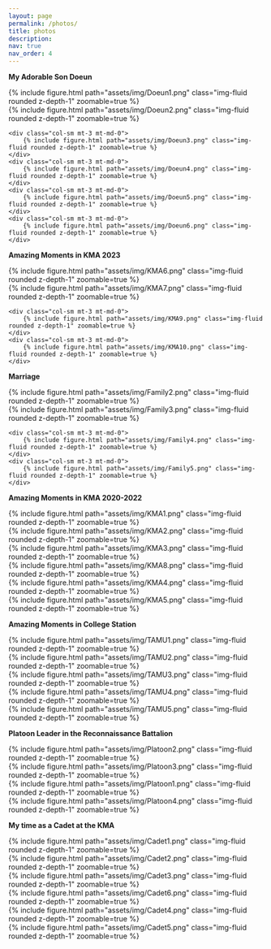 ```yaml
---
layout: page
permalink: /photos/
title: photos
description: 
nav: true
nav_order: 4
---
```


**My Adorable Son Doeun**

<div class="row mt-3">
    <div class="col-sm mt-3 mt-md-0">
        {% include figure.html path="assets/img/Doeun1.png" class="img-fluid rounded z-depth-1" zoomable=true %}
    </div>
    <div class="col-sm mt-3 mt-md-0">
        {% include figure.html path="assets/img/Doeun2.png" class="img-fluid rounded z-depth-1" zoomable=true %}
    </div>

    <div class="col-sm mt-3 mt-md-0">
        {% include figure.html path="assets/img/Doeun3.png" class="img-fluid rounded z-depth-1" zoomable=true %}
    </div>
    <div class="col-sm mt-3 mt-md-0">
        {% include figure.html path="assets/img/Doeun4.png" class="img-fluid rounded z-depth-1" zoomable=true %}
    </div>
    <div class="col-sm mt-3 mt-md-0">
        {% include figure.html path="assets/img/Doeun5.png" class="img-fluid rounded z-depth-1" zoomable=true %}
    </div>
    <div class="col-sm mt-3 mt-md-0">
        {% include figure.html path="assets/img/Doeun6.png" class="img-fluid rounded z-depth-1" zoomable=true %}
    </div>
</div>

**Amazing Moments in KMA 2023**

<div class="row mt-3">
    <div class="col-sm mt-3 mt-md-0">
        {% include figure.html path="assets/img/KMA6.png" class="img-fluid rounded z-depth-1" zoomable=true %}
    </div>
    <div class="col-sm mt-3 mt-md-0">
        {% include figure.html path="assets/img/KMA7.png" class="img-fluid rounded z-depth-1" zoomable=true %}
    </div>

    <div class="col-sm mt-3 mt-md-0">
        {% include figure.html path="assets/img/KMA9.png" class="img-fluid rounded z-depth-1" zoomable=true %}
    </div>
    <div class="col-sm mt-3 mt-md-0">
        {% include figure.html path="assets/img/KMA10.png" class="img-fluid rounded z-depth-1" zoomable=true %}
    </div>
</div>

**Marriage**

<div class="row mt-3">
    <div class="col-sm mt-3 mt-md-0">
        {% include figure.html path="assets/img/Family2.png" class="img-fluid rounded z-depth-1" zoomable=true %}
    </div>
    <div class="col-sm mt-3 mt-md-0">
        {% include figure.html path="assets/img/Family3.png" class="img-fluid rounded z-depth-1" zoomable=true %}
    </div>

    <div class="col-sm mt-3 mt-md-0">
        {% include figure.html path="assets/img/Family4.png" class="img-fluid rounded z-depth-1" zoomable=true %}
    </div>
    <div class="col-sm mt-3 mt-md-0">
        {% include figure.html path="assets/img/Family5.png" class="img-fluid rounded z-depth-1" zoomable=true %}
    </div>
</div>



**Amazing Moments in KMA 2020-2022**

<div class="row mt-3">
    <div class="col-sm mt-3 mt-md-0">
        {% include figure.html path="assets/img/KMA1.png" class="img-fluid rounded z-depth-1" zoomable=true %}
    </div>
    <div class="col-sm mt-3 mt-md-0">
        {% include figure.html path="assets/img/KMA2.png" class="img-fluid rounded z-depth-1" zoomable=true %}
    </div>
    <div class="col-sm mt-3 mt-md-0">
        {% include figure.html path="assets/img/KMA3.png" class="img-fluid rounded z-depth-1" zoomable=true %}
    </div>
    <div class="col-sm mt-3 mt-md-0">
        {% include figure.html path="assets/img/KMA8.png" class="img-fluid rounded z-depth-1" zoomable=true %}
    </div>
    <div class="col-sm mt-3 mt-md-0">
        {% include figure.html path="assets/img/KMA4.png" class="img-fluid rounded z-depth-1" zoomable=true %}
    </div>
    <div class="col-sm mt-3 mt-md-0">
        {% include figure.html path="assets/img/KMA5.png" class="img-fluid rounded z-depth-1" zoomable=true %}
    </div>
</div>

**Amazing Moments in College Station**

<div class="row mt-3">
    <div class="col-sm mt-3 mt-md-0">
        {% include figure.html path="assets/img/TAMU1.png" class="img-fluid rounded z-depth-1" zoomable=true %}
    </div>
    <div class="col-sm mt-3 mt-md-0">
        {% include figure.html path="assets/img/TAMU2.png" class="img-fluid rounded z-depth-1" zoomable=true %}
    </div>
    <div class="col-sm mt-3 mt-md-0">
        {% include figure.html path="assets/img/TAMU3.png" class="img-fluid rounded z-depth-1" zoomable=true %}
    </div>
    <div class="col-sm mt-3 mt-md-0">
        {% include figure.html path="assets/img/TAMU4.png" class="img-fluid rounded z-depth-1" zoomable=true %}
    </div>
    <div class="col-sm mt-3 mt-md-0">
        {% include figure.html path="assets/img/TAMU5.png" class="img-fluid rounded z-depth-1" zoomable=true %}
    </div>
</div>

**Platoon Leader in the Reconnaissance Battalion**

<div class="row mt-3">
    <div class="col-sm mt-3 mt-md-0">
        {% include figure.html path="assets/img/Platoon2.png" class="img-fluid rounded z-depth-1" zoomable=true %}
    </div>
    <div class="col-sm mt-3 mt-md-0">
        {% include figure.html path="assets/img/Platoon3.png" class="img-fluid rounded z-depth-1" zoomable=true %}
    </div>
    <div class="col-sm mt-3 mt-md-0">
        {% include figure.html path="assets/img/Platoon1.png" class="img-fluid rounded z-depth-1" zoomable=true %}
    </div>
    <div class="col-sm mt-3 mt-md-0">
        {% include figure.html path="assets/img/Platoon4.png" class="img-fluid rounded z-depth-1" zoomable=true %}
    </div>
</div>

**My time as a Cadet at the KMA**

<div class="row mt-3">
    <div class="col-sm mt-3 mt-md-0">
        {% include figure.html path="assets/img/Cadet1.png" class="img-fluid rounded z-depth-1" zoomable=true %}
    </div>
    <div class="col-sm mt-3 mt-md-0">
        {% include figure.html path="assets/img/Cadet2.png" class="img-fluid rounded z-depth-1" zoomable=true %}
    </div>
    <div class="col-sm mt-3 mt-md-0">
        {% include figure.html path="assets/img/Cadet3.png" class="img-fluid rounded z-depth-1" zoomable=true %}
    </div>
    <div class="col-sm mt-3 mt-md-0">
        {% include figure.html path="assets/img/Cadet6.png" class="img-fluid rounded z-depth-1" zoomable=true %}
    </div>
    <div class="col-sm mt-3 mt-md-0">
        {% include figure.html path="assets/img/Cadet4.png" class="img-fluid rounded z-depth-1" zoomable=true %}
    </div>
    <div class="col-sm mt-3 mt-md-0">
        {% include figure.html path="assets/img/Cadet5.png" class="img-fluid rounded z-depth-1" zoomable=true %}
    </div>
</div>

